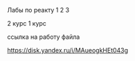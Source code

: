 Лабы по реакту 1 2 3 

2 курс 1 курс 

ссылка на работу файла 

https://disk.yandex.ru/i/MAueogkHEt043g